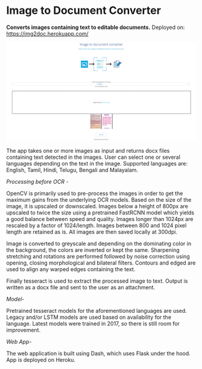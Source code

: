 # Image to Document Converter
**Converts images containing text to editable documents.**
Deployed on: https://img2doc.herokuapp.com/

![TextConvert](/assets/img2doc.png)

The app takes one or more images as input and returns docx files containing text detected in the images.
User can select one or several languages depending on the text in the image.
Supported languages are: English, Tamil, Hindi, Telugu, Bengali and Malayalam.

*Processing before OCR -*

OpenCV is primarily used to pre-process the images in order to get the maximum gains from the underlying OCR models.
Based on the size of the image, it is upscaled or downscaled. 
Images below a height of 800px are upscaled to twice the size using a pretrained FastRCNN model which yields a good balance between speed and quality. 
Images longer than 1024px are rescaled by a factor of 1024/length. Images between 800 and 1024 pixel length are retained as is.
All images are then saved locally at 300dpi. 

Image is converted to greyscale and depending on the dominating color in the background, the colors are inverted or kept the same.
Sharpening stretching and rotations are performed followed by noise correction using opening, closing morphological and bilateral filters.
Contours and edged are used to align any warped edges containing the text.

Finally tesseract is used to extract the processed image to text.
Output is written as a docx file and sent to the user as an attachment.  
    

*Model-*

Pretrained tesseract models for the aforementioned languages are used.
Legacy and/or LSTM models are used based on availability for the language.
Latest models were trained in 2017, so there is still room for improvement.

*Web App-*

The web application is built using Dash, which uses Flask under the hood.
App is deployed on Heroku.
